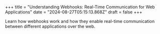 +++
title = "Understanding Webhooks: Real-Time Communication for Web Applications"
date = "2024-08-27T05:15:13.868Z"
draft = false
+++

  Learn how webhooks work and how they enable real-time communication between different applications over the web.
        